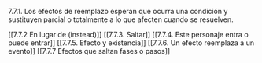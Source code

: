 
7.7.1. Los efectos de reemplazo esperan que ocurra una condición y sustituyen parcial o totalmente a lo que afecten cuando se resuelven.

[[7.7.2 En lugar de (instead)]]
[[7.7.3. Saltar]]
[[7.7.4. Este personaje entra o puede entrar]]
[[7.7.5. Efecto y existencia]]
[[7.7.6. Un efecto reemplaza a un evento]]
[[7.7.7 Efectos que saltan fases o pasos]]


